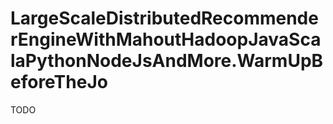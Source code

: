 LargeScaleDistributedRecommenderEngineWithMahoutHadoopJavaScalaPythonNodeJsAndMore.WarmUpBeforeTheJo
====================================================================================================

TODO
